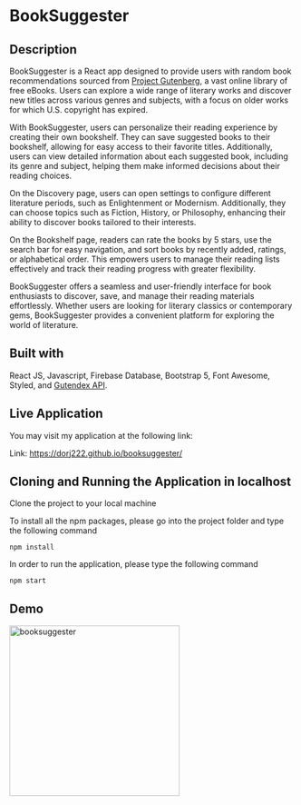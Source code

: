 # BookSuggester
## Description

BookSuggester is a React app designed to provide users with random book recommendations sourced from [Project Gutenberg](https://www.gutenberg.org/), a vast online library of free eBooks. Users can explore a wide range of literary works and discover new titles across various genres and subjects, with a focus on older works for which U.S. copyright has expired.

With BookSuggester, users can personalize their reading experience by creating their own bookshelf. They can save suggested books to their bookshelf, allowing for easy access to their favorite titles. Additionally, users can view detailed information about each suggested book, including its genre and subject, helping them make informed decisions about their reading choices.

On the Discovery page, users can open settings to configure different literature periods, such as Enlightenment or Modernism. Additionally, they can choose topics such as Fiction, History, or Philosophy, enhancing their ability to discover books tailored to their interests.

On the Bookshelf page, readers can rate the books by 5 stars, use the search bar for easy navigation, and sort books by recently added, ratings, or alphabetical order. This empowers users to manage their reading lists effectively and track their reading progress with greater flexibility.

BookSuggester offers a seamless and user-friendly interface for book enthusiasts to discover, save, and manage their reading materials effortlessly. Whether users are looking for literary classics or contemporary gems, BookSuggester provides a convenient platform for exploring the world of literature.

## Built with

React JS, Javascript, Firebase Database, Bootstrap 5, Font Awesome, Styled, and [Gutendex API](http://gutendex.com/). 

## Live Application

You may visit my application at the following link:

Link: https://dorj222.github.io/booksuggester/

## Cloning and Running the Application in localhost

Clone the project to your local machine

To install all the npm packages, please go into the project folder and type the following command
```
npm install
```
In order to run the application, please type the following command
```
npm start
```

## Demo
<img src="https://github.com/dorj222/booksuggester/assets/26856199/7bc1b2ec-3ca2-4617-a193-0b5c3527d450" alt="booksuggester" width="300" height="auto">
